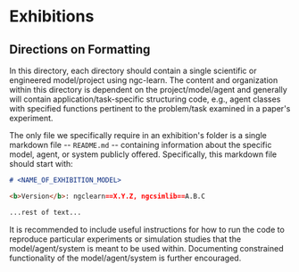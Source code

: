 # Exhibitions

## Directions on Formatting

In this directory, each directory should contain a single scientific or
engineered model/project using ngc-learn. The content and organization within
this directory is dependent on the project/model/agent and generally will
contain application/task-specific structuring code, e.g., agent classes with
specified functions pertinent to the problem/task examined in a paper's
experiment. <!--Datasets should not be stored in this repo but instead referenced
to their source locations.-->

The only file we specifically require in an exhibition's folder is a single
markdown file -- `README.md` -- containing information about the specific model,
agent, or system publicly offered. Specifically, this markdown file should
start with:
```markdown
# <NAME_OF_EXHIBITION_MODEL>

<b>Version</b>: ngclearn==X.Y.Z, ngcsimlib==A.B.C

...rest of text...
```

It is recommended to include useful instructions
for how to run the code to reproduce particular experiments or simulation studies that
the model/agent/system is meant to be used within. Documenting constrained
functionality of the model/agent/system is further encouraged.
